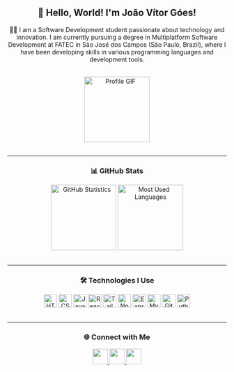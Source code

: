 <h2 align="center">👋 Hello, World! I'm João Vítor Góes!</h2>

<p align="center">
 👨‍💻 I am a Software Development student passionate about technology and innovation. I am currently pursuing a degree in Multiplatform Software Development at FATEC in São José dos Campos (São Paulo, Brazil), where I have been developing skills in various programming languages and development tools.
</p>

<br/>

<div align="center">
  <img 
    src="https://imgur.com/aJ7um4j.gif" 
    alt="Profile GIF" 
    height="150"
  />
</div>

<br/>

---

<h3 align="center">📊 GitHub Stats</h3>

<div align="center">
  <img 
    src="https://github-readme-stats.vercel.app/api?username=MagNumGomes&show_icons=true&count_private=true&theme=merko&locale=en&hide_border=false" 
    height="150" 
    alt="GitHub Statistics"
  />
  <img 
    src="https://github-readme-stats.vercel.app/api/top-langs?username=MagNumGomes&layout=compact&langs_count=6&theme=merko&hide_border=false&locale=en" 
    height="150" 
    alt="Most Used Languages"
  />
</div>

<br/>

---

<h3 align="center">🛠 Technologies I Use</h3>

<div align="center">
  <img src="https://cdn.jsdelivr.net/gh/devicons/devicon/icons/html5/html5-original.svg" height="30" alt="HTML5" />
  <img src="https://cdn.jsdelivr.net/gh/devicons/devicon/icons/css3/css3-original.svg" height="30" alt="CSS3" />
  <img src="https://cdn.jsdelivr.net/gh/devicons/devicon/icons/javascript/javascript-original.svg" height="30" alt="JavaScript" />
  <img src="https://cdn.jsdelivr.net/gh/devicons/devicon/icons/react/react-original.svg" height="30" alt="React" />
  <img src="https://www.svgrepo.com/show/374118/tailwind.svg" height="30" alt="Tailwind CSS" />
  <img src="https://cdn.jsdelivr.net/gh/devicons/devicon/icons/nodejs/nodejs-original.svg" height="30" alt="Node.js" />
  <img src="https://cdn.jsdelivr.net/gh/devicons/devicon/icons/express/express-original.svg" height="30" alt="Express.js" />
  <img src="https://cdn.jsdelivr.net/gh/devicons/devicon/icons/mysql/mysql-original.svg" height="30" alt="MySQL" />
  <img src="https://cdn.jsdelivr.net/gh/devicons/devicon/icons/git/git-original.svg" height="30" alt="Git" />
  <img src="https://cdn.jsdelivr.net/gh/devicons/devicon/icons/python/python-original.svg" height="30" alt="Python" />
</div>

<br/>

---

<h3 align="center">🌐 Connect with Me</h3>

<div align="center">
 <a href="mailto:joaogg10@gmail.com">
    <img src="https://img.shields.io/badge/-Gmail-%23D14836?style=flat&logo=gmail&logoColor=white" height="35" />
  </a>
  <a href="https://www.linkedin.com/in/joaovitorgoes" target="_blank">
    <img src="https://img.shields.io/badge/-LinkedIn-%230077B5?style=flat&logo=linkedin&logoColor=white" height="35" />
  </a>
  <a href="https://discord.com/users/magnumgomes" target="_blank">
    <img src="https://img.shields.io/badge/-Discord-%232C2F33?style=flat&logo=discord&logoColor=white" height="35" />
  </a>
</div>
